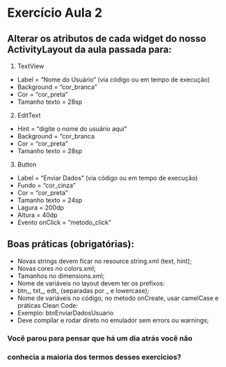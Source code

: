 # Exercício Aula 2

## Alterar os atributos de cada widget do nosso ActivityLayout da aula passada para:
1. TextView
* Label  = “Nome do Usuário” (via código ou em tempo de execução)
* Background = “cor_branca”
* Cor = “cor_preta”
* Tamanho texto = 28sp

2. EditText
* Hint  = “digite o nome do usuário aqui”
* Background = “cor_branca
* Cor = “cor_preta”
* Tamanho texto = 28sp

3. Button
* Label = “Enviar Dados”  (via código ou em tempo de execução)
* Fundo = “cor_cinza”
* Cor = “cor_preta”
* Tamanho texto = 24sp
* Lagura = 200dp
* Altura = 40dp
* Evento onClick = “metodo_click”

## Boas práticas (obrigatórias):
* Novas strings devem ficar no resource string.xml (text, hint);
* Novas cores no colors.xml;
* Tamanhos no dimensions.xml;
* Nome de variáveis no layout devem ter os prefixos:
* btn_, txt_, edt_ (separadas por _ e lowercase);
* Nome de variáveis no código, no metodo onCreate, usar camelCase e práticas Clean Code:
* Exemplo: btnEnviarDadosUsuario
* Deve compilar e rodar direto no emulador sem errors ou warnings;

### Você parou para pensar que há um dia atrás você não 
### conhecia a maioria dos termos desses exercicios?
